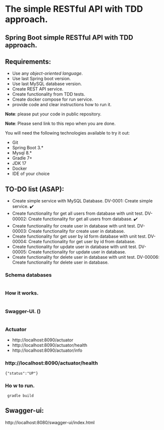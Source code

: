 # The simple RESTful API with TDD approach.

## Spring Boot simple RESTful API with TDD approach.

## Requirements:

- Use any *object-oriented language*.
- Use last Spring boot version.
- Use last MySQL database version.
- Create REST API service.
- Create functionality from TDD tests.
- Create docker compose for run service.
- provide code and clear instructions how to run it.

**Note**: please put your code in public repository.

**Note**: Please send link to this repo when you are done.

You will need the following technologies available to try it out:

* Git
* Spring Boot 3.*
* Mysql 8.*
* Gradle 7+
* JDK 17
* Docker
* IDE of your choice

## TO-DO list (ASAP):

- Create simple service with MySQL Database. DV-0001: Create simple service. :heavy_check_mark:
- Create functionality for get all users from database with unit test. DV-00002: Create functionality for get all users from database. :heavy_check_mark:
- Create functionality for create user in database with unit test. DV-00003: Create functionality for create user in database.
- Create functionality for get user by id form database with unit test. DV-00004: Create functionality for get user by id from database.
- Create functionality for update user in database with unit test. DV-00005: Create functionality for update user in database.
- Create functionality for delete user in database with unit test. DV-00006: Create functionality for delete user in database.
### Schema databases

![]()

### How it works.

![]()

### Swagger-UI. ()

![]()

### Actuator

* http://localhost:8090/actuator
* http://localhost:8090/actuator/health
* http://localhost:8090/actuator/info

### http://localhost:8090/actuator/health

```{"status":"UP"}```

### Ho w to run.

``` gradle build```

## Swagger-ui:
http://localhost:8080/swagger-ui/index.html
![]()

